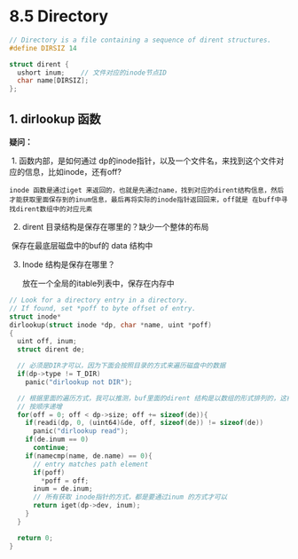 # 8.5 Directory

```C
// Directory is a file containing a sequence of dirent structures.
#define DIRSIZ 14

struct dirent {
  ushort inum;    // 文件对应的inode节点ID
  char name[DIRSIZ];
};
```



## 1. dirlookup 函数

**疑问：**

​       1. 函数内部，是如何通过 dp的inode指针，以及一个文件名，来找到这个文件对应的信息，比如inode，还有off?

```Plain
inode 函数是通过iget 来返回的，也就是先通过name，找到对应的dirent结构信息，然后才能获取里面保存到的inum信息，最后再将实际的inode指针返回回来，off就是 在buff中寻找dirent数组中的对应元素
```

2. dirent 目录结构是保存在哪里的？缺少一个整体的布局

​	 保存在最底层磁盘中的buf的 data 结构中

3. Inode 结构是保存在哪里？

 	放在一个全局的itable列表中，保存在内存中



```C
// Look for a directory entry in a directory.
// If found, set *poff to byte offset of entry.
struct inode*
dirlookup(struct inode *dp, char *name, uint *poff)
{
  uint off, inum;
  struct dirent de;

  // 必须是DIR才可以，因为下面会按照目录的方式来遍历磁盘中的数据
  if(dp->type != T_DIR)
    panic("dirlookup not DIR");

  // 根据里面的遍历方式，我可以推测，buf里面的dirent 结构是以数组的形式排列的，这样才可以
  // 按顺序递增
  for(off = 0; off < dp->size; off += sizeof(de)){
    if(readi(dp, 0, (uint64)&de, off, sizeof(de)) != sizeof(de))
      panic("dirlookup read");
    if(de.inum == 0)
      continue;
    if(namecmp(name, de.name) == 0){
      // entry matches path element
      if(poff)
        *poff = off;
      inum = de.inum;
      // 所有获取 inode指针的方式，都是要通过inum 的方式才可以
      return iget(dp->dev, inum);
    }
  }

  return 0;
}
```



